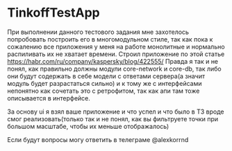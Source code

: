 # TinkoffTestApp
При выполнении данного тестового задания мне захотелось попробовать построить его в многомодульном стиле, так как пока к сожалению все приложения у меня на работе монолитные и нормально распиливать их не хватает времени. Строил приложение по этой статье https://habr.com/ru/company/kaspersky/blog/422555/ Правда я так и не понял, как правильно должны модули core-network и core-db, так либо они будут содержать в себе модели с ответами сервера(а значит модуль будет разрастаться сильно) и к тому же с интерфейсами непонятно как сочетать это с ретрофитом, так как апи там тоже описывается в интерфейсе. 

За основу ui я взял ваше приложение и что успел и что было в ТЗ вроде смог реализовать(только так и не понял, как вы фильтруете точки при большом масштабе, чтобы их меньше отображалось) 

Если будут вопросы могу ответить в телеграме @alexkorrnd
